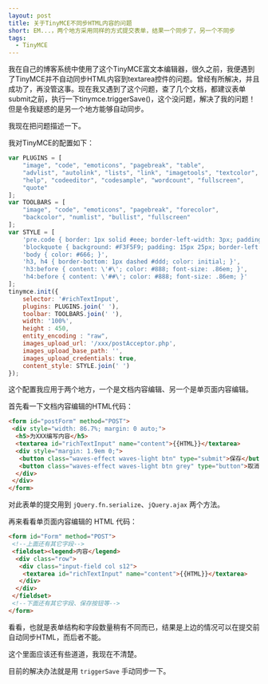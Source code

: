 ```yaml
---
layout: post
title: 关于TinyMCE不同步HTML内容的问题
short: EM...，两个地方采用同样的方式提交表单，结果一个同步了，另一个不同步
tags:
  - TinyMCE
---
```


我在自己的博客系统中使用了这个TinyMCE富文本编辑器，很久之前，我便遇到了TinyMCE并不自动同步HTML内容到textarea控件的问题。曾经有所解决，并且成功了，再没管这事。现在我又遇到了这个问题，查了几个文档，都建议表单submit之前，执行一下tinymce.triggerSave()，这个没问题，解决了我的问题！但是令我疑惑的是另一个地方能够自动同步。

我现在把问题描述一下。

我对TinyMCE的配置如下：

```js
var PLUGINS = [
    "image", "code", "emoticons", "pagebreak", "table",
    "advlist", "autolink", "lists", "link", "imagetools", "textcolor",
    "help", "codeeditor", "codesample", "wordcount", "fullscreen",
    "quote"
];
var TOOLBARS = [
    "image", "code", "emoticons", "pagebreak", "forecolor",
    "backcolor", "numlist", "bullist", "fullscreen"
];
var STYLE = [
    'pre.code { border: 1px solid #eee; border-left-width: 3px; padding: 5px;}',
    'blockquote { background: #F3F5F9; padding: 15px 25px; border-left: none; margin: 0; }',
    'body { color: #666; }',
    'h3, h4 { border-bottom: 1px dashed #ddd; color: initial; }',
    'h3:before { content: \'#\'; color: #888; font-size: .86em; }',
    'h4:before { content: \'##\'; color: #888; font-size: .86em; }'
];
tinymce.init({
    selector: '#richTextInput',
    plugins: PLUGINS.join(' '),
    toolbar: TOOLBARS.join(' '),
    width: '100%',
    height : 450,
    entity_encoding : "raw",
    images_upload_url: '/xxx/postAcceptor.php',
    images_upload_base_path: '',
    images_upload_credentials: true,
    content_style: STYLE.join(' ')
});
```

这个配置我应用于两个地方，一个是文档内容编辑、另一个是单页面内容编辑。

首先看一下文档内容编辑的HTML代码：

```html
<form id="postForm" method="POST">
 <div style="width: 86.7%; margin: 0 auto;">
  <h5>为XXX编写内容</h5>
  <textarea id="richTextInput" name="content">{{HTML}}</textarea>
  <div style="margin: 1.9em 0;">
   <button class="waves-effect waves-light btn" type="submit">保存</button>
   <button class="waves-effect waves-light btn grey" type="button">取消</button>
  </div>
 </div>
</form>
```

对此表单的提交用到 `jQuery.fn.serialize`、`jQuery.ajax` 两个方法。

再来看看单页面内容编辑的 HTML 代码：

```html
<form id="Form" method="POST">
 <!--上面还有其它字段-->
 <fieldset><legend>内容</legend>
  <div class="row">
   <div class="input-field col s12">
    <textarea id="richTextInput" name="content">{{HTML}}</textarea>
   </div>
  </div>
 </fieldset>
 <!--下面还有其它字段、保存按钮等-->
</form>
```

看看，也就是表单结构和字段数量稍有不同而已，结果是上边的情况可以在提交前自动同步HTML，而后者不能。

这个里面应该还有些道道，我现在不清楚。

目前的解决办法就是用 `triggerSave` 手动同步一下。
